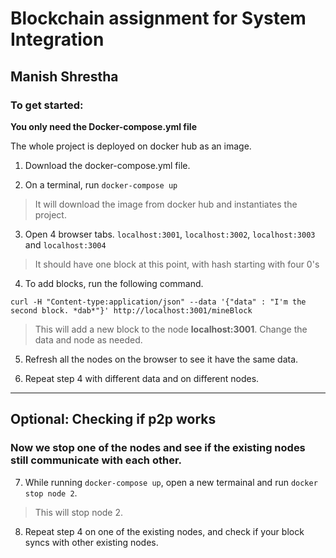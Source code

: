 # Blockchain assignment for System Integration

## Manish Shrestha

### To get started:

**You only need the Docker-compose.yml file**

The whole project is deployed on docker hub as an image.

1. Download the docker-compose.yml file.

2. On a terminal, run `docker-compose up`

> It will download the image from docker hub and instantiates the project.

3. Open 4 browser tabs. `localhost:3001`, `localhost:3002`, `localhost:3003` and `localhost:3004`

> It should have one block at this point, with hash starting with four 0's

4. To add blocks, run the following command.

`curl -H "Content-type:application/json" --data '{"data" : "I'm the second block. *dab*"}' http://localhost:3001/mineBlock`

> This will add a new block to the node **localhost:3001**. Change the data and node as needed.

5. Refresh all the nodes on the browser to see it have the same data.

6. Repeat step 4 with different data and on different nodes.
-----------------------
## Optional: Checking if p2p works

### Now we stop one of the nodes and see if the existing nodes still communicate with each other.

7. While running `docker-compose up`, open a new termainal and run `docker stop node 2`.

> This will stop node 2.

8. Repeat step 4 on one of the existing nodes, and check if your block syncs with other existing nodes.
